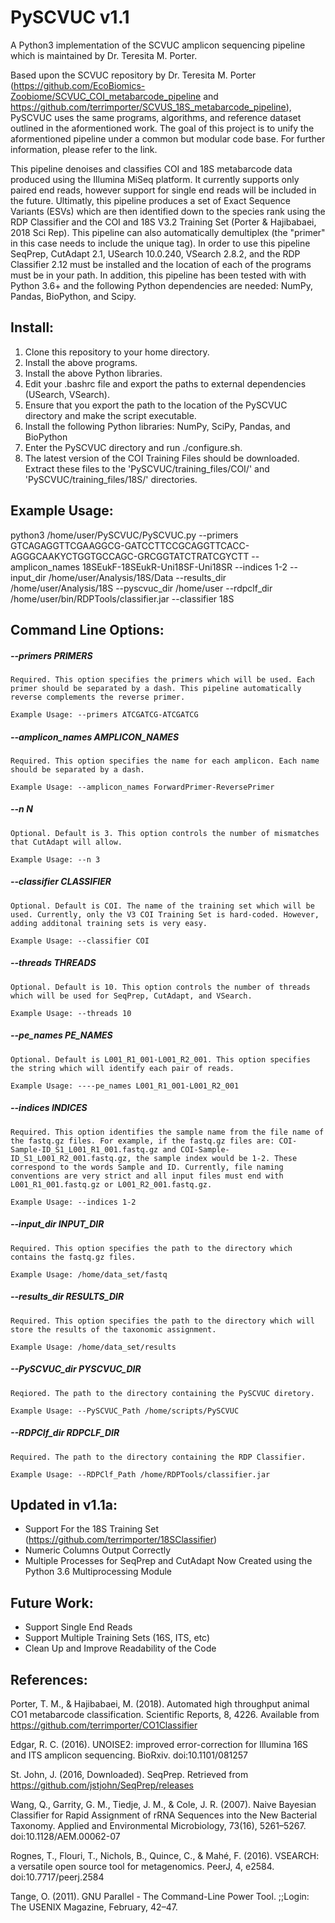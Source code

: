 # PySCVUC v1.1
A Python3 implementation of the SCVUC amplicon sequencing pipeline which is maintained by Dr. Teresita M. Porter.

Based upon the SCVUC repository by Dr. Teresita M. Porter (https://github.com/EcoBiomics-Zoobiome/SCVUC_COI_metabarcode_pipeline and https://github.com/terrimporter/SCVUS_18S_metabarcode_pipeline), PySCVUC uses the same programs, algorithms, and reference dataset outlined in the aformentioned work. The goal of this project is to unify the aformentioned pipeline under a common but modular code base. For further information, please refer to the link.

This pipeline denoises and classifies COI and 18S metabarcode data produced using the Illumina MiSeq platform. It currently supports only paired end reads, however support for single end reads will be included in the future. Ultimatly, this pipeline produces a set of Exact Sequence Variants (ESVs) which are then identified down to the species rank using the RDP Classifier and the COI and 18S V3.2 Training Set (Porter & Hajibabaei, 2018 Sci Rep). This pipeline can also automatically demultiplex (the "primer" in this case needs to include the unique tag). In order to use this pipeline SeqPrep, CutAdapt 2.1, USearch 10.0.240, VSearch 2.8.2, and the RDP Classifier 2.12 must be installed and the location of each of the programs must be in your path. In addition, this pipeline has been tested with with Python 3.6+ and the following Python dependencies are needed: NumPy, Pandas, BioPython, and Scipy. 

## Install:
1) Clone this repository to your home directory.
2) Install the above programs.
3) Install the above Python libraries.
4) Edit your .bashrc file and export the paths to external dependencies (USearch, VSearch).
5) Ensure that you export the path to the location of the PySCVUC directory and make the script executable.
6) Install the following Python libraries: NumPy, SciPy, Pandas, and BioPython
7) Enter the PySCVUC directory and run ./configure.sh.
8) The latest version of the COI Training Files should be downloaded. Extract these files to the 'PySCVUC/training_files/COI/' and 'PySCVUC/training_files/18S/' directories.

## Example Usage: 
python3 /home/user/PySCVUC/PySCVUC.py --primers GTCAGAGGTTCGAAGGCG-GATCCTTCCGCAGGTTCACC-AGGGCAAKYCTGGTGCCAGC-GRCGGTATCTRATCGYCTT --amplicon_names 18SEukF-18SEukR-Uni18SF-Uni18SR  --indices 1-2 --input_dir /home/user/Analysis/18S/Data --results_dir /home/user/Analysis/18S --pyscvuc_dir /home/user --rdpclf_dir /home/user/bin/RDPTools/classifier.jar --classifier 18S 

## Command Line Options: 
##### --primers PRIMERS

````Required. This option specifies the primers which will be used. Each primer should be separated by a dash. This pipeline automatically reverse complements the reverse primer.````

````Example Usage: --primers ATCGATCG-ATCGATCG````

##### --amplicon_names AMPLICON_NAMES

````Required. This option specifies the name for each amplicon. Each name should be separated by a dash.````

````Example Usage: --amplicon_names ForwardPrimer-ReversePrimer````

##### --n N

````Optional. Default is 3. This option controls the number of mismatches that CutAdapt will allow.````

````Example Usage: --n 3````

##### --classifier CLASSIFIER

````Optional. Default is COI. The name of the training set which will be used. Currently, only the V3 COI Training Set is hard-coded. However, adding additonal training sets is very easy.````

````Example Usage: --classifier COI````

##### --threads THREADS

````Optional. Default is 10. This option controls the number of threads which will be used for SeqPrep, CutAdapt, and VSearch.````

````Example Usage: --threads 10````

##### --pe_names PE_NAMES

````Optional. Default is L001_R1_001-L001_R2_001. This option specifies the string which will identify each pair of reads.````

````Example Usage: ----pe_names L001_R1_001-L001_R2_001````

##### --indices INDICES

````Required. This option identifies the sample name from the file name of the fastq.gz files. For example, if the fastq.gz files are: COI-Sample-ID_S1_L001_R1_001.fastq.gz and COI-Sample-ID_S1_L001_R2_001.fastq.gz, the sample index would be 1-2. These correspond to the words Sample and ID. Currently, file naming conventions are very strict and all input files must end with L001_R1_001.fastq.gz or L001_R2_001.fastq.gz.````

````Example Usage: --indices 1-2````

##### --input_dir INPUT_DIR

````Required. This option specifies the path to the directory which contains the fastq.gz files.````

````Example Usage: /home/data_set/fastq````

##### --results_dir RESULTS_DIR

````Required. This option specifies the path to the directory which will store the results of the taxonomic assignment.````

````Example Usage: /home/data_set/results````

##### --PySCVUC_dir PYSCVUC_DIR

````Reqiored. The path to the directory containing the PySCVUC diretory.````
                        
````Example Usage: --PySCVUC_Path /home/scripts/PySCVUC````

##### --RDPClf_dir RDPCLF_DIR

````Required. The path to the directory containing the RDP Classifier.````
                        
````Example Usage: --RDPClf_Path /home/RDPTools/classifier.jar````

## Updated in v1.1a:

- Support For the 18S Training Set (https://github.com/terrimporter/18SClassifier)
- Numeric Columns Output Correctly
- Multiple Processes for SeqPrep and CutAdapt Now Created using the Python 3.6 Multiprocessing Module

## Future Work:

- Support Single End Reads
- Support Multiple Training Sets (16S, ITS, etc)
- Clean Up and Improve Readability of the Code

## References:

Porter, T. M., & Hajibabaei, M. (2018). Automated high throughput animal CO1 metabarcode classification. Scientific Reports, 8, 4226. Available from https://github.com/terrimporter/CO1Classifier

Edgar, R. C. (2016). UNOISE2: improved error-correction for Illumina 16S and ITS amplicon sequencing. BioRxiv. doi:10.1101/081257

St. John, J. (2016, Downloaded). SeqPrep. Retrieved from https://github.com/jstjohn/SeqPrep/releases

Wang, Q., Garrity, G. M., Tiedje, J. M., & Cole, J. R. (2007). Naive Bayesian Classifier for Rapid Assignment of rRNA Sequences into the New Bacterial Taxonomy. Applied and Environmental Microbiology, 73(16), 5261–5267. doi:10.1128/AEM.00062-07

Rognes, T., Flouri, T., Nichols, B., Quince, C., & Mahé, F. (2016). VSEARCH: a versatile open source tool for metagenomics. PeerJ, 4, e2584. doi:10.7717/peerj.2584

Tange, O. (2011). GNU Parallel - The Command-Line Power Tool. ;;Login: The USENIX Magazine, February, 42–47.


